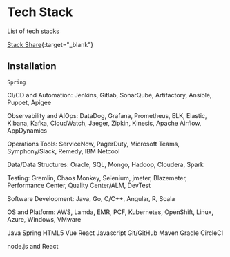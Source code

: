 # Tech Stack

List of tech stacks

[Stack Share](https://stackshare.io/){:target="_blank"}


## Installation

    Spring
    
CI/CD and Automation: 
Jenkins, Gitlab, SonarQube, Artifactory, Ansible, Puppet, Apigee

Observability and AIOps: 
DataDog, Grafana, Prometheus, ELK, Elastic, Kibana, Kafka, CloudWatch, Jaeger, Zipkin, Kinesis, Apache Airflow, AppDynamics

Operations Tools: 
ServiceNow, PagerDuty, Microsoft Teams, Symphony/Slack, Remedy, IBM Netcool

Data/Data Structures: 
Oracle, SQL, Mongo, Hadoop, Cloudera, Spark

Testing: 
Gremlin, Chaos Monkey, Selenium, jmeter, Blazemeter, Performance Center, Quality Center/ALM, DevTest

Software Development: 
Java, Go, C/C++, Angular, R, Scala

OS and Platform: 
AWS, Lamda, EMR, PCF, Kubernetes, OpenShift, Linux, Azure, Windows, VMware

Java
Spring
HTML5
Vue
React
Javascript
Git/GitHub
Maven
Gradle
CircleCI

node.js and React

